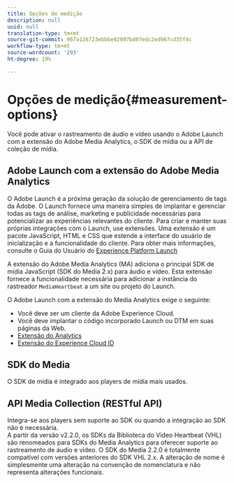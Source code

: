 ```yaml
---
title: Opções de medição
description: null
uuid: null
translation-type: tm+mt
source-git-commit: 967a126723ebbbe02097bd07edc2ed967cd35f4c
workflow-type: tm+mt
source-wordcount: '293'
ht-degree: 19%

---
```



# Opções de medição{#measurement-options}

Você pode ativar o rastreamento de áudio e vídeo usando o Adobe Launch com a extensão do Adobe Media Analytics, o SDK de mídia ou a API de coleção de mídia.

## Adobe Launch com a extensão do Adobe Media Analytics

O Adobe Launch é a próxima geração da solução de gerenciamento de tags da Adobe. O Launch fornece uma maneira simples de implantar e gerenciar todas as tags de análise, marketing e publicidade necessárias para potencializar as experiências relevantes do cliente. Para criar e manter suas próprias integrações com o Launch, use extensões. Uma extensão é um pacote JavaScript, HTML e CSS que estende a interface do usuário de inicialização e a funcionalidade do cliente. Para obter mais informações, consulte o Guia do Usuário do [Experience Platform Launch](https://docs.adobe.com/content/help/pt-BR/launch/using/overview.html)

A extensão do Adobe Media Analytics (MA) adiciona o principal SDK de mídia JavaScript (SDK do Media 2.x) para áudio e vídeo. Esta extensão fornece a funcionalidade necessária para adicionar a instância do rastreador `MediaHeartbeat` a um site ou projeto do Launch.

O Adobe Launch com a extensão do Media Analytics exige o seguinte:
* Você deve ser um cliente da Adobe Experience Cloud.
* Você deve implantar o código incorporado Launch ou DTM em suas páginas da Web.
* [Extensão do Analytics](https://docs.adobe.com/content/help/pt-BR/launch/using/extensions-ref/adobe-extension/analytics-extension/overview.html)
* [Extensão do Experience Cloud ID](https://docs.adobe.com/content/help/pt-BR/launch/using/extensions-ref/adobe-extension/id-service-extension/overview.html)

## SDK do Media

O SDK de mídia é integrado aos players de mídia mais usados.

## API Media Collection (RESTful API)

Integra-se aos players sem suporte ao SDK ou quando a integração ao SDK não é necessária.<br>A partir da versão v2.2.0, os SDKs da Biblioteca do Video Heartbeat (VHL) são renomeados para SDKs do Media Analytics para oferecer suporte ao rastreamento de áudio e vídeo. O SDK do Media 2.2.0 é totalmente compatível com versões anteriores do SDK VHL 2.x. A alteração de nome é simplesmente uma alteração na convenção de nomenclatura e não representa alterações funcionais.
